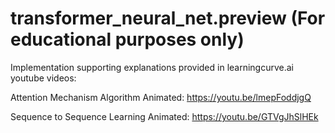 # transformer_neural_net.preview (For educational purposes only)
Implementation supporting explanations provided in learningcurve.ai youtube videos:

Attention Mechanism Algorithm Animated: https://youtu.be/lmepFoddjgQ

Sequence to Sequence Learning Animated: https://youtu.be/GTVgJhSlHEk

